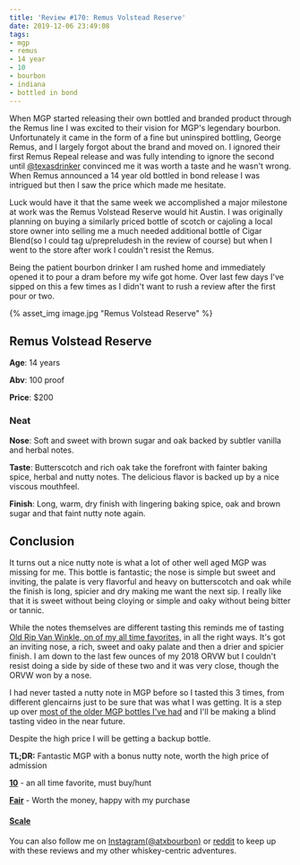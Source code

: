 ```yaml
---
title: 'Review #170: Remus Volstead Reserve'
date: 2019-12-06 23:49:08
tags:
- mgp
- remus
- 14 year
- 10
- bourbon
- indiana
- bottled in bond
---
```


When MGP started releasing their own bottled and branded product through the Remus line I was excited to their vision for MGP's legendary bourbon. Unfortunately it came in the form of a fine but uninspired bottling, George Remus, and I largely forgot about the brand and moved on. I ignored their first Remus Repeal release and was fully intending to ignore the second until [@texasdrinker](https://www.instagram.com/texasdrinker/) convinced me it was worth a taste and he wasn't wrong. When Remus announced a 14 year old bottled in bond release I was intrigued but then I saw the price which made me hesitate. 

Luck would have it that the same week we accomplished a major milestone at work was the Remus Volstead Reserve would hit Austin. I was originally planning on buying a similarly priced bottle of scotch or cajoling a local store owner into selling me a much needed additional bottle of Cigar Blend(so I could tag u/prepreludesh in the review of course) but when I went to the store after work I couldn't resist the Remus.

Being the patient bourbon drinker I am rushed home and immediately opened it to pour a dram before my wife got home. Over last few days I've sipped on this a few times as I didn't want to rush a review after the first pour or two.

{% asset_img image.jpg "Remus Volstead Reserve" %}

## Remus Volstead Reserve
**Age**: 14 years

**Abv**: 100 proof

**Price**: $200

### Neat
**Nose**: Soft and sweet with brown sugar and oak backed by subtler vanilla and herbal notes.

**Taste**: Butterscotch and rich oak take the forefront with fainter baking spice, herbal and nutty notes. The delicious flavor is backed up by a nice viscous mouthfeel. 

**Finish**: Long, warm, dry finish with lingering baking spice, oak and brown sugar and that faint nutty note again.

## Conclusion
It turns out a nice nutty note is what a lot of other well aged MGP was missing for me. This bottle is fantastic; the nose is simple but sweet and inviting, the palate is very flavorful and heavy on butterscotch and oak while the finish is long, spicier and dry making me want the next sip. I really like that it is sweet without being cloying or simple and oaky without being bitter or tannic.

While the notes themselves are different tasting this reminds me of tasting [Old Rip Van Winkle, on of my all time favorites,](https://atxbourbon.com/2019/05/19/Review-114-Old-Rip-Van-Winkle-2018/) in all the right ways. It's got an inviting nose, a rich, sweet and oaky palate and then a drier and spicier finish. I am down to the last few ounces of my 2018 ORVW but I couldn't resist doing a side by side of these two and it was very close, though the ORVW won by a nose.

I had never tasted a nutty note in MGP before so I tasted this 3 times, from different glencairns just to be sure that was what I was getting. It is a step up over [most of the older MGP bottles I've had](https://atxbourbon.com/tags/mgp/) and I'll be making a blind tasting video in the near future.

Despite the high price I will be getting a backup bottle.

**TL;DR:** Fantastic MGP with a bonus nutty note, worth the high price of admission


[**10**](https://atxbourbon.com/tags/10/) - an all time favorite, must buy/hunt

[**Fair**](https://atxbourbon.com/tags/fair-value/) - Worth the money, happy with my purchase


#### [Scale](http://atxbourbon.com/Scale/)

You can also follow me on [Instagram(@atxbourbon)](https://www.instagram.com/atxbourbon/) or [reddit](https://www.reddit.com/r/atxbourbon/) to keep up with these reviews and my other whiskey-centric adventures.

